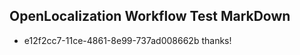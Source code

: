 ## OpenLocalization Workflow Test MarkDown
* e12f2cc7-11ce-4861-8e99-737ad008662b thanks!

<!--HONumber=Sep16_HO1-->


